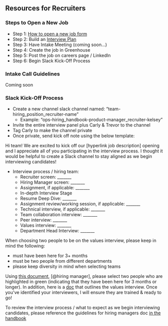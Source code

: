 ## Resources for Recruiters 

### Steps to Open a New Job
- Step 1: [How to open a new job form](https://docs.google.com/forms/d/e/1FAIpQLSdYwWlI_4bKKSkhWq4FrLNE2MPEhRtiq91GtEC6RuFAt-mgfA/viewform)
- Step 2: Build an [Interview Plan](https://docs.google.com/spreadsheets/d/1pMG_K3pf_pP_AIvy8jjOKc-h6htDJ5QkvEMD3prAQ5Y/edit#gid=1131029377)
- Step 3: Have Intake Meeting (coming soon...)
- Step 4: Create the job in Greenhouse
- Step 5: Post the job on careers page / LinkedIn
- Step 6: Begin Slack Kick-Off Process
  
### Intake Call Guidelines

Coming soon

### Slack Kick-Off Process
- Create a new channel slack channel named: “team-hiring_position_recruiter-name”
   - Example: “ops-hiring_handbook-product-manager_recruiter-kelsey”
- Invite the entire interview panel plus Carly & Trevor to the channel
- Tag Carly to make the channel private
- Once private, send kick off note using the below template:

Hi team!  We are excited to kick off our [hyperlink job description] opening and I appreciate all of you participating in the interview process.  I thought it would be helpful to create a Slack channel to stay aligned as we begin interviewing candidates! 

- Interview process / hiring team:
   - Recruiter screen: _______
   - Hiring Manager screen:  _______
   - Assignment, if applicable: _______
   - In-depth Interview Stage
    - Resume Deep Dive: _______
    - Assignment review/working session, if applicable: _______
    - Technical interview, if applicable: _______
    - Team collaboration interview: _______
    - Peer interview: _______
    - Values interview: _______ 
   - Department Head Interview: _______

When choosing two people to be on the values interview, please keep in mind the following:
   - must have been here for 3+ months
   - must be two people from different departments
   - please keep diversity in mind when selecting teams

Using [this document](https://docs.google.com/spreadsheets/d/1NUDEjzud_GxocjKkd__m0hTf21tN3OIgOwtk_OjhV20/edit?ts=60e4c3bd#gid=0), [@hiring manager], please select two people who are highlighted in green (indicating that they have been here for 3 months or longer). In addition, here is a [doc](https://about.sourcegraph.com/handbook/talent/hiring/evaluating_values) that outlines the values interview. Once you've identified your interviewers, I will ensure they are trained & ready to go!

To review the interview process / what to expect as we begin interviewing candidates, please reference the guidelines for hiring managers doc [in the handbook](https://about.sourcegraph.com/handbook/talent/resources_for_hiring_managers)
